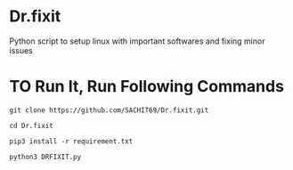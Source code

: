 # Dr.fixit
Python script to setup linux with important softwares and fixing minor issues
# TO Run It, Run Following Commands
```git clone https://github.com/SACHIT69/Dr.fixit.git```

```cd Dr.fixit```

```pip3 install -r requirement.txt```

```python3 DRFIXIT.py```
